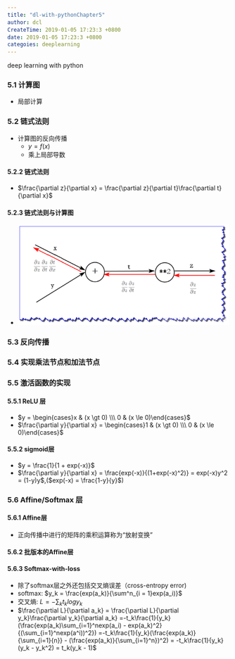 ```yaml
---
title: "dl-with-pythonChapter5"
author: dcl
CreateTime: 2019-01-05 17:23:3 +0800
date: 2019-01-05 17:23:3 +0800
categoies: deeplearning
---
```


deep learning with python

<!--more-->

### 5.1 计算图
- 局部计算
### 5.2 链式法则
- 计算图的反向传播
    - $y = f(x)$
    - 乘上局部导数
#### 5.2.2 链式法则
- $\frac{\partial z}{\partial x} = \frac{\partial z}{\partial t}\frac{\partial t}{\partial x}$
#### 5.2.3 链式法则与计算图
- !['chain'](../images/chain.png)
### 5.3 反向传播
### 5.4 实现乘法节点和加法节点
### 5.5 激活函数的实现
#### 5.5.1 ReLU 层
- $y = \begin{cases}x & (x \gt 0) \\\ 0 & (x \le 0)\end{cases}$
- $\frac{\partial y}{\partial x} = \begin{cases}1 & (x \gt 0) \\\ 0 & (x \le 0)\end{cases}$
#### 5.5.2 sigmoid层
- $y = \frac{1}{1 + exp(-x)}$
- $\frac{\partial y}{\partial x} = \frac{exp(-x)}{(1+exp(-x)^2)} = exp(-x)y^2 = (1-y)y$,($exp(-x) = \frac{1-y}{y}$) 
### 5.6 Affine/Softmax 层
#### 5.6.1 Affine层
- 正向传播中进行的矩阵的乘积运算称为“放射变换”
#### 5.6.2 批版本的Affine层
#### 5.6.3 Softmax-with-loss
- 除了softmax层之外还包括交叉熵误差（cross-entropy error)
- softmax: $y_k = \frac{exp(a_k)}{\sum^n_{i = 1}exp(a_i)}$
- 交叉熵: $L = -\sum_kt_klogy_k$
- $\frac{\partial L}{\partial a_k} = \frac{\partial L}{\partial y_k}\frac{\partial y_k}{\partial a_k} =-t_k\frac{1}{y_k}(\frac{exp(a_k)\sum_{i=1}^nexp(a_i) - exp(a_k)^2}{(\sum_{i=1}^nexp(a^i))^2}) =-t_k\frac{1}{y_k}(\frac{exp(a_k)}{\sum_{i=1}{n}} - (\frac{exp(a_k)}{\sum_{i=1}^n})^2) = -t_k\frac{1}{y_k}(y_k - y_k^2) = t_k(y_k - 1)$